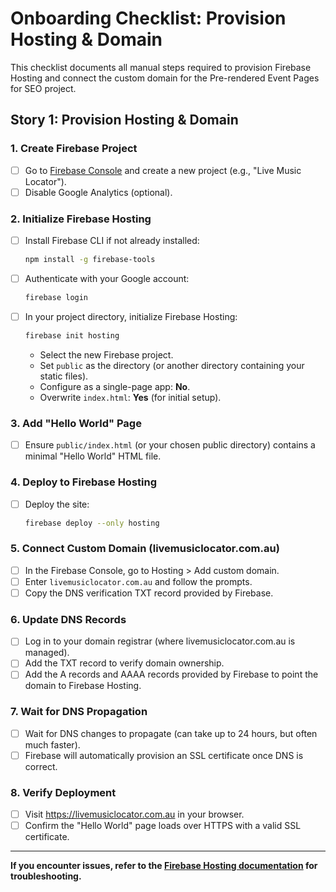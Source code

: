 # Onboarding Checklist: Provision Hosting & Domain

This checklist documents all manual steps required to provision Firebase Hosting and connect the custom domain for the Pre-rendered Event Pages for SEO project.

## Story 1: Provision Hosting & Domain

### 1. Create Firebase Project
- [ ] Go to [Firebase Console](https://console.firebase.google.com/) and create a new project (e.g., "Live Music Locator").
- [ ] Disable Google Analytics (optional).

### 2. Initialize Firebase Hosting
- [ ] Install Firebase CLI if not already installed:
  ```sh
  npm install -g firebase-tools
  ```
- [ ] Authenticate with your Google account:
  ```sh
  firebase login
  ```
- [ ] In your project directory, initialize Firebase Hosting:
  ```sh
  firebase init hosting
  ```
  - Select the new Firebase project.
  - Set `public` as the directory (or another directory containing your static files).
  - Configure as a single-page app: **No**.
  - Overwrite `index.html`: **Yes** (for initial setup).

### 3. Add "Hello World" Page
- [ ] Ensure `public/index.html` (or your chosen public directory) contains a minimal "Hello World" HTML file.

### 4. Deploy to Firebase Hosting
- [ ] Deploy the site:
  ```sh
  firebase deploy --only hosting
  ```

### 5. Connect Custom Domain (livemusiclocator.com.au)
- [ ] In the Firebase Console, go to Hosting > Add custom domain.
- [ ] Enter `livemusiclocator.com.au` and follow the prompts.
- [ ] Copy the DNS verification TXT record provided by Firebase.

### 6. Update DNS Records
- [ ] Log in to your domain registrar (where livemusiclocator.com.au is managed).
- [ ] Add the TXT record to verify domain ownership.
- [ ] Add the A records and AAAA records provided by Firebase to point the domain to Firebase Hosting.

### 7. Wait for DNS Propagation
- [ ] Wait for DNS changes to propagate (can take up to 24 hours, but often much faster).
- [ ] Firebase will automatically provision an SSL certificate once DNS is correct.

### 8. Verify Deployment
- [ ] Visit https://livemusiclocator.com.au in your browser.
- [ ] Confirm the "Hello World" page loads over HTTPS with a valid SSL certificate.

---

**If you encounter issues, refer to the [Firebase Hosting documentation](https://firebase.google.com/docs/hosting/custom-domain) for troubleshooting.**
